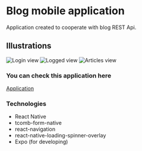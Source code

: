 # Blog mobile application

Application created to cooperate with blog REST Api.

## Illustrations
![Login view](https://www.dropbox.com/home/Apps/projects/blog-mobile-app?preview=Screenshot_20190302-124534.jpg)
![Logged view](https://www.dropbox.com/home/Apps/projects/blog-mobile-app?preview=Screenshot_20190302-124619.jpg)
![Articles view](https://previews.dropbox.com/p/thumb/AAVhN3VGA6gXsybQALzST02qO_dKOACArjC05VXANTHWhi46adRD_4jI2qawsTHsQZ7iR4CcW7Qlvst9q4bLMHYSoNDboCq2G27PUhO7ObkIoTrBa_Qw2bXjvJeu6uUeq9ONZNwlzKqiq76jjuh0y161wG6TCRlo4PP2NmPeko4WqgHwXQRnDP2uwrfKuk1F7kTpnDktDSdgdJfo-PLNHnVwF_CEkKtHym4UUeA5RmTVwg/p.jpeg?size_mode=5)

### You can check this application here
[Application](https://expo.io/@michal-mietus/Blog)

### Technologies
- React Native
- tcomb-form-native
- react-navigation
- react-native-loading-spinner-overlay
- Expo (for developing)

